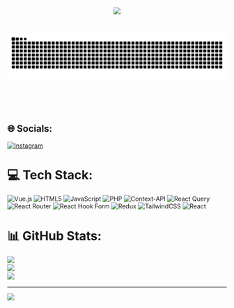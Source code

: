 
<h1 align="center">
  <img src="https://readme-typing-svg.herokuapp.com/?font=Fira+Sans&size=35&center=true&vCenter=true&width=500&height=70&duration=4000&color=FFFFFF&lines=Hi+There!+👋;+I'm+Amin+Tabesh!;a+front-end+developer;and a coding enthusiast :)" />
</h1>

<br/>

<div align="center">
  <img src="https://raw.githubusercontent.com/AminTabesh/AminTabesh/output/snake.svg" alt="Snake animation" />
  
  <br/><br/><br/>
</div>


## 🌐 Socials:
[![Instagram](https://img.shields.io/badge/Instagram-%23E4405F.svg?logo=Instagram&logoColor=white)](https://instagram.com/amintabesham) 

# 💻 Tech Stack:
![Vue.js](https://img.shields.io/badge/vue.js-%2335495e.svg?style=for-the-badge&logo=vuedotjs&logoColor=%234FC08D) ![HTML5](https://img.shields.io/badge/html5-%23E34F26.svg?style=for-the-badge&logo=html5&logoColor=white) ![JavaScript](https://img.shields.io/badge/javascript-%23323330.svg?style=for-the-badge&logo=javascript&logoColor=%23F7DF1E) ![PHP](https://img.shields.io/badge/php-%23777BB4.svg?style=for-the-badge&logo=php&logoColor=white) ![Context-API](https://img.shields.io/badge/Context--Api-000000?style=for-the-badge&logo=react) ![React Query](https://img.shields.io/badge/-React%20Query-FF4154?style=for-the-badge&logo=react%20query&logoColor=white) ![React Router](https://img.shields.io/badge/React_Router-CA4245?style=for-the-badge&logo=react-router&logoColor=white) ![React Hook Form](https://img.shields.io/badge/React%20Hook%20Form-%23EC5990.svg?style=for-the-badge&logo=reacthookform&logoColor=white) ![Redux](https://img.shields.io/badge/redux-%23593d88.svg?style=for-the-badge&logo=redux&logoColor=white) ![TailwindCSS](https://img.shields.io/badge/tailwindcss-%2338B2AC.svg?style=for-the-badge&logo=tailwind-css&logoColor=white) ![React](https://img.shields.io/badge/react-%2320232a.svg?style=for-the-badge&logo=react&logoColor=%2361DAFB)
# 📊 GitHub Stats:
![](https://github-readme-stats.vercel.app/api?username=amintabesh&theme=dark&hide_border=false&include_all_commits=false&count_private=false)<br/>
![](https://github-readme-streak-stats.herokuapp.com/?user=amintabesh&theme=dark&hide_border=false)<br/>
![](https://github-readme-stats.vercel.app/api/top-langs/?username=amintabesh&theme=dark&hide_border=false&include_all_commits=false&count_private=false&layout=compact)

---
[![](https://visitcount.itsvg.in/api?id=amintabesh&icon=0&color=0)](https://visitcount.itsvg.in)

<!-- Proudly created with GPRM ( https://gprm.itsvg.in ) -->
